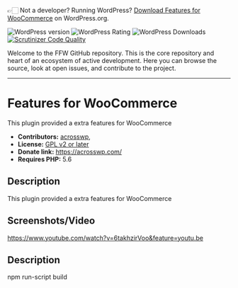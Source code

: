 👉🏻 Not a developer? Running WordPress? [Download Features for WooCommerce](https://wordpress.org/plugins/features-for-woocommerce/) on WordPress.org.

![WordPress version](https://img.shields.io/wordpress/plugin/v/features-for-woocommerce.svg) ![WordPress Rating](https://img.shields.io/wordpress/plugin/r/features-for-woocommerce.svg) ![WordPress Downloads](https://img.shields.io/wordpress/plugin/dt/features-for-woocommerce.svg) [![Scrutinizer Code Quality](https://scrutinizer-ci.com/g/acrosswp/features-for-woocommerce/badges/quality-score.png?b=master)](https://scrutinizer-ci.com/g/acrosswp/features-for-woocommerce/?branch=master)

Welcome to the FFW GitHub repository. This is the core repository and heart of an ecosystem of active development. Here you can browse the source, look at open issues, and contribute to the project.

---

# Features for WooCommerce #

This plugin provided a extra features for WooCommerce

* **Contributors:** [acrosswp](http://profiles.wordpress.org/acrosswp),
* **License:** [GPL v2 or later]( http://www.gnu.org/licenses/gpl-2.0.html)
* **Donate link:** https://acrosswp.com/
* **Requires PHP:** 5.6

## Description ##

This plugin provided a extra features for WooCommerce

## Screenshots/Video ##

https://www.youtube.com/watch?v=6takhzirVoo&feature=youtu.be

## Description ##

npm run-script build 